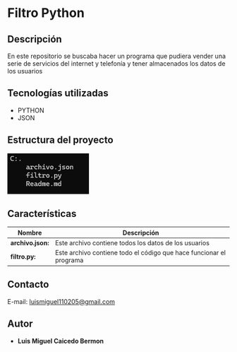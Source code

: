 # Filtro Python
## Descripción
En este repositorio se buscaba hacer un programa que pudiera vender una serie de servicios del internet y telefonía y tener almacenados los datos de los usuarios
## Tecnologías utilizadas
- PYTHON
- JSON

## Estructura del proyecto
![estructura](estructura.png)
## Características
|Nombre|Descripción|
|--|--|
|**archivo.json:** |Este archivo contiene todos los datos de los usuarios|
|**filtro.py:**|Este archivo contiene todo el código que hace funcionar el programa|
## Contacto
E-mail: luismiguel110205@gmail.com
## Autor
- **Luis Miguel Caicedo Bermon**